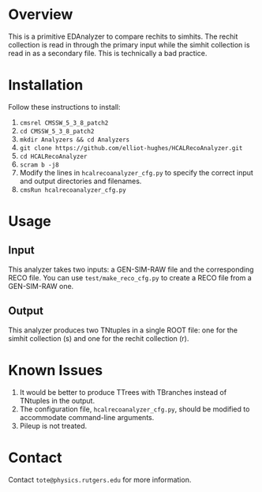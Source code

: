 # Overview
This is a primitive EDAnalyzer to compare rechits to simhits. The rechit collection is read in through the primary input while the simhit collection is read in as a secondary file. This is technically a bad practice.

# Installation
Follow these instructions to install:

1. `cmsrel CMSSW_5_3_8_patch2`
2. `cd CMSSW_5_3_8_patch2`
2. `mkdir Analyzers && cd Analyzers`
2. `git clone https://github.com/elliot-hughes/HCALRecoAnalyzer.git`
2. `cd HCALRecoAnalyzer`
2. `scram b -j8`
2. Modify the lines in `hcalrecoanalyzer_cfg.py` to specify the correct input and output directories and filenames.
3. `cmsRun hcalrecoanalyzer_cfg.py`

# Usage
## Input
This analyzer takes two inputs: a GEN-SIM-RAW file and the corresponding RECO file. You can use `test/make_reco_cfg.py` to create a RECO file from a GEN-SIM-RAW one.
## Output
This analyzer produces two TNtuples in a single ROOT file: one for the simhit collection (s) and one for the rechit collection (r).

# Known Issues

1. It would be better to produce TTrees with TBranches instead of TNtuples in the output.
2. The configuration file, `hcalrecoanalyzer_cfg.py`, should be modified to accommodate command-line arguments.
3. Pileup is not treated.

# Contact
Contact `tote@physics.rutgers.edu` for more information.
